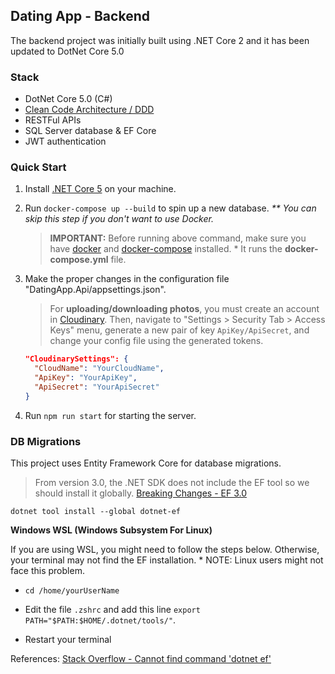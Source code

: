 ## Dating App - Backend

The backend project was initially built using .NET Core 2 and it has been updated to DotNet Core 5.0

### Stack

-   DotNet Core 5.0 (C#)
-   [Clean Code Architecture / DDD](https://docs.microsoft.com/en-us/dotnet/architecture/modern-web-apps-azure/common-web-application-architectures#clean-architecture)
-   RESTFul APIs
-   SQL Server database & EF Core
-   JWT authentication

### Quick Start

1. Install [.NET Core 5](https://dotnet.microsoft.com/download) on your machine.

2. Run `docker-compose up --build` to spin up a new database. _\*\* You can skip this step if you don't want to use Docker._

    > **IMPORTANT:** Before running above command, make sure you have [docker](https://docs.docker.com/engine/install/) and [docker-compose](https://docs.docker.com/compose/install/) installed. \* It runs the **docker-compose.yml** file.

3. Make the proper changes in the configuration file "DatingApp.Api/appsettings.json".

    > For **uploading/downloading photos**, you must create an account in [Cloudinary](https://cloudinary.com/). Then, navigate to "Settings > Security Tab > Access Keys" menu, generate a new pair of key `ApiKey/ApiSecret`, and change your config file using the generated tokens.

    ```json
    "CloudinarySettings": {
      "CloudName": "YourCloudName",
      "ApiKey": "YourApiKey",
      "ApiSecret": "YourApiSecret"
    }
    ```

4. Run `npm run start` for starting the server.

### DB Migrations

This project uses Entity Framework Core for database migrations.

> From version 3.0, the .NET SDK does not include the EF tool so we should install it globally. [Breaking Changes - EF 3.0](https://docs.microsoft.com/en-gb/ef/core/what-is-new/ef-core-3.0/breaking-changes#the-ef-core-command-line-tool-dotnet-ef-is-no-longer-part-of-the-net-core-sdk)

`dotnet tool install --global dotnet-ef`

**Windows WSL (Windows Subsystem For Linux)**

If you are using WSL, you might need to follow the steps below. Otherwise, your terminal may not find the EF installation. \* NOTE: Linux users might not face this problem.

-   `cd /home/yourUserName`

-   Edit the file `.zshrc` and add this line `export PATH="$PATH:$HOME/.dotnet/tools/"`.

-   Restart your terminal

References: [Stack Overflow - Cannot find command 'dotnet ef'](https://stackoverflow.com/questions/56862089/cannot-find-command-dotnet-ef)
